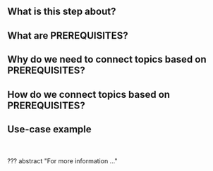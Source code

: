 ## What is this step about?

## What are PREREQUISITES?

## Why do we need to connect topics based on PREREQUISITES?

## How do we connect topics based on PREREQUISITES?

## Use-case example


<br>
<br>
??? abstract "For more information ..."
